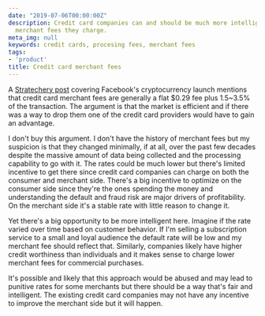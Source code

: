 ```yaml
---
date: "2019-07-06T00:00:00Z"
description: Credit card companies can and should be much more intelligent with the
  merchant fees they charge.
meta_img: null
keywords: credit cards, procesing fees, merchant fees
tags:
- 'product'
title: Credit card merchant fees
---
```


A [Stratechery post](https://stratechery.com/2019/facebooks-cryptocurrency-the-problem-and-benefit-of-credit-cards-the-facebook-payment-network/) covering Facebook's cryptocurrency launch mentions that credit card merchant fees are generally a flat $0.29 fee plus 1.5~3.5% of the transaction. The argument is that the market is efficient and if there was a way to drop them one of the credit card providers would have to gain an advantage.

I don't buy this argument. I don't have the history of merchant fees but my suspicion is that they changed minimally, if at all, over the past few decades despite the massive amount of data being collected and the processing capability to go with it. The rates could be much lower but there's limited incentive to get there since credit card companies can charge on both the consumer and merchant side. There's a big incentive to optimize on the consumer side since they're the ones spending the money and understanding the default and fraud risk are major drivers of profitability. On the merchant side it's a stable rate with little reason to change it.

Yet there's a big opportunity to be more intelligent here. Imagine if the rate varied over time based on customer behavior. If I'm selling a subscription service to a small and loyal audience the default rate will be low and my merchant fee should reflect that. Similarly, companies likely have higher credit worthiness than individuals and it makes sense to charge lower merchant fees for commercial purchases.

It's possible and likely that this approach would be abused and may lead to punitive rates for some merchants but there should be a way that's fair and intelligent. The existing credit card companies may not have any incentive to improve the merchant side but it will happen.
